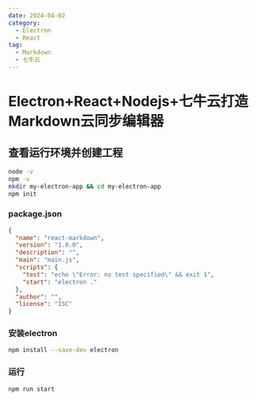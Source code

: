 ```yaml
---
date: 2024-04-02
category:
  - Electron
  - React
tag:
  - Markdown
  - 七牛云
---
```


# Electron+React+Nodejs+七牛云打造Markdown云同步编辑器

## 查看运行环境并创建工程

```bash
node -v
npm -v
mkdir my-electron-app && cd my-electron-app
npm init
```

### package.json

```json title="package.json"
{
  "name": "react-markdown",
  "version": "1.0.0",
  "description": "",
  "main": "main.js",
  "scripts": {
    "test": "echo \"Error: no test specified\" && exit 1",
    "start": "electron ."
  },
  "author": "",
  "license": "ISC"
}

```

### 安装electron
```bash
npm install --save-dev electron
```

### 运行
```bash
npm run start
```
